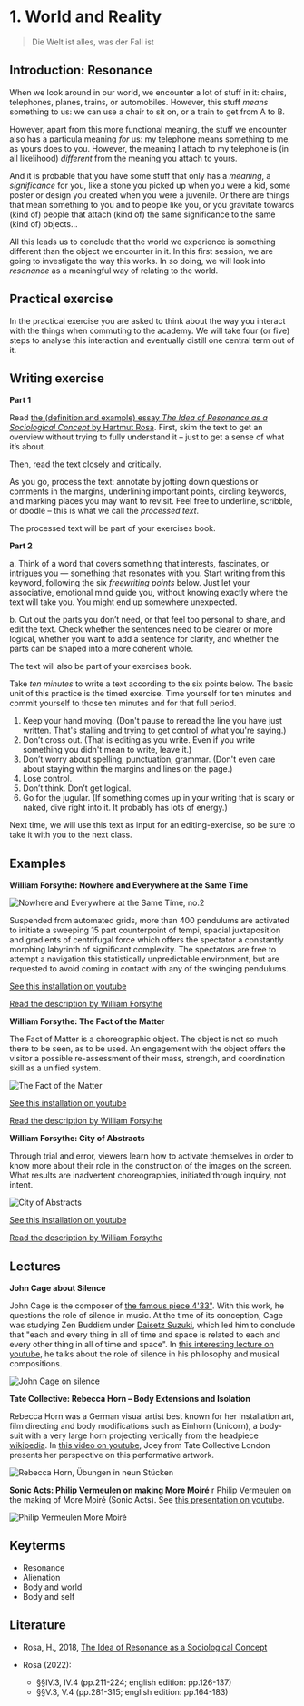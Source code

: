 # 1. World and Reality

> Die Welt ist alles, was der Fall ist


## Introduction: Resonance

When we look around in our world, we encounter a lot of stuff in it: chairs, telephones, planes, trains, or automobiles. However, this stuff *means* something to us: we can use a chair to sit on, or a train to get from A to B.

However, apart from this more functional meaning, the stuff we encounter also has a particula meaning *for* us: my telephone means something to me, as yours does to you. However, the meaning I attach to my telephone is (in all likelihood) *different* from the meaning you attach to yours.

And it is probable that you have some stuff that only has a *meaning*, a *significance* for you, like a stone you picked up when you were a kid, some poster or design you created when you were a juvenile. Or there are things that mean something to you and to people like you, or you gravitate towards (kind of) people that attach (kind of) the same significance to the same (kind of) objects...

All this leads us to conclude that the world we experience is something different than the object we encounter in it. In this first session, we are going to investigate the way this works. In so doing, we will look into *resonance* as a meaningful way of relating to the world.

## Practical exercise

In the practical exercise you are asked to think about the way you interact with the things when commuting to the academy. We will take four (or five) steps to analyse this interaction and eventually distill one central term out of it. 


## Writing exercise

__Part 1__

Read [the (definition and example) essay *The Idea of Resonance as a Sociological Concept* by Hartmut Rosa](files/the-idea-of-resonance-as-a-sociological-concept_by-hartmut-rosa.pdf). First, skim the text to get an overview without trying to fully understand it – just to get a sense of what it’s about.

Then, read the text closely and critically.

As you go, process the text: annotate by jotting down questions or comments in the margins, underlining important points, circling keywords, and marking places you may want to revisit. Feel free to underline, scribble, or doodle – this is what we call the *processed text*. 

The processed text will be part of your exercises book. 

__Part 2__

a. Think of a word that covers something that interests, fascinates, or intrigues you — something that resonates with you. Start writing from this keyword, following the six *freewriting points* below. Just let your associative, emotional mind guide you, without knowing exactly where the text will take you. You might end up somewhere unexpected.

b. Cut out the parts you don’t need, or that feel too personal to share, and edit the text. Check whether the sentences need to be clearer or more logical, whether you want to add a sentence for clarity, and whether the parts can be shaped into a more coherent whole.

The  text will also be part of your exercises book.

Take *ten minutes* to write a text according to the six points below. The basic unit of this practice is the timed exercise. Time yourself for ten minutes and commit yourself to those ten minutes and for that full period.

1.	Keep your hand moving. (Don't pause to reread the line you have just written. That's stalling and trying to get control of what you're saying.)
2.	Don’t cross out. (That is editing as you write. Even if you write something you didn't mean to write, leave it.)
3.	Don’t worry about spelling, punctuation, grammar. (Don't even care about staying within the margins and lines on the page.)
4.	Lose control.
5.	Don’t think. Don’t get logical.
6.	Go for the jugular. (If something comes up in your writing that is scary or naked, dive right into it. It probably has lots of energy.)

Next time, we will use this text as input for an editing-exercise, so be sure to take it with you to the next class.

## Examples

__William Forsythe: Nowhere and Everywhere at the Same Time__


![Nowhere and Everywhere at the Same Time, no.2](imgs/forsythe_nowhere_2.jpeg)

Suspended from automated grids, more than 400 pendulums are activated to initiate a sweeping 15 part counterpoint of tempi, spacial juxtaposition and gradients of centrifugal force which offers the spectator a constantly morphing labyrinth of significant complexity. The spectators are free to attempt a navigation this statistically unpredictable environment, but are requested to avoid coming in contact with any of the swinging pendulums.

[See this installation on youtube](https://www.youtube.com/watch?v=as1bQ6Xl_fg)

[Read the description by William Forsythe](https://www.williamforsythe.com/exhibitions.html?detail=1&uid=54)

__William Forsythe: The Fact of the Matter__

The Fact of Matter is a choreographic object. The object is not so much there to be seen, as to be used. An engagement with the object offers the visitor a possible re-assessment of their mass, strength, and coordination skill as a unified system.

![The Fact of the Matter](imgs/forsythe_fact_matter.jpeg)

[See this installation on youtube](https://www.youtube.com/watch?v=Cn3Ry08vKR4)

[Read the description by William Forsythe](https://www.williamforsythe.com/installations.html?detail=1&uid=29)


__William Forsythe: City of Abstracts__

Through trial and error, viewers learn how to activate themselves in order to know more about their role in the construction of the images on the screen. What results are inadvertent choreographies, initiated through inquiry, not intent. 

![City of Abstracts](imgs/forsythe_city_of_abstracts.jpeg)

[See this installation on youtube](https://www.youtube.com/watch?v=R3ZNB-tDj5c)

[Read the description by William Forsythe](https://www.williamforsythe.com/installations.html?detail=1&uid=5)


## Lectures

__John Cage about Silence__

John Cage is the composer of [the famous piece 4'33"](). With this work, he questions the role of silence in music. At the time of its conception, Cage was studying Zen Buddism under [Daisetz Suzuki](https://en.wikipedia.org/wiki/D._T._Suzuki), which led him to conclude that "each and every thing in all of time and space is related to each and every other thing in all of time and space". In [this interesting lecture on youtube](https://www.youtube.com/watch?v=pcHnL7aS64Y), he talks about the role of silence in his philosophy and musical compositions.

![John Cage on silence](imgs/john_cage.jpeg)

__Tate Collective: Rebecca Horn – Body Extensions and Isolation__

Rebecca Horn was a German visual artist best known for her installation art, film directing and body modifications such as Einhorn (Unicorn), a body-suit with a very large horn projecting vertically from the headpiece [wikipedia](https://en.wikipedia.org/wiki/Rebecca_Horn). In [this video on youtube](https://www.youtube.com/watch?v=6uEkq3IBIf0), Joey from Tate Collective London presents her perspective on this performative artwork.

![Rebecca Horn, Übungen in neun Stücken](imgs/rebecca-horn.jpeg)

__Sonic Acts: Philip Vermeulen on making More Moiré__
r
Philip Vermeulen on the making of More Moiré (Sonic Acts). See [this presentation on youtube](https://www.youtube.com/watch?v=PWB1mLQU8-g).

![Philip Vermeulen More Moiré](imgs/vermeulen-sonic-acts.jpeg)


## Keyterms

- Resonance
- Alienation
- Body and world
- Body and self

## Literature

- Rosa, H., 2018, [The Idea of Resonance as a Sociological Concept](https://globaldialogue.isa-sociology.org/articles/the-idea-of-resonance-as-a-sociological-concept)

- Rosa (2022):
    - §§IV.3, IV.4 (pp.211-224; english edition: pp.126-137)
    - §§V.3, V.4 (pp.281-315; english edition: pp.164-183)

